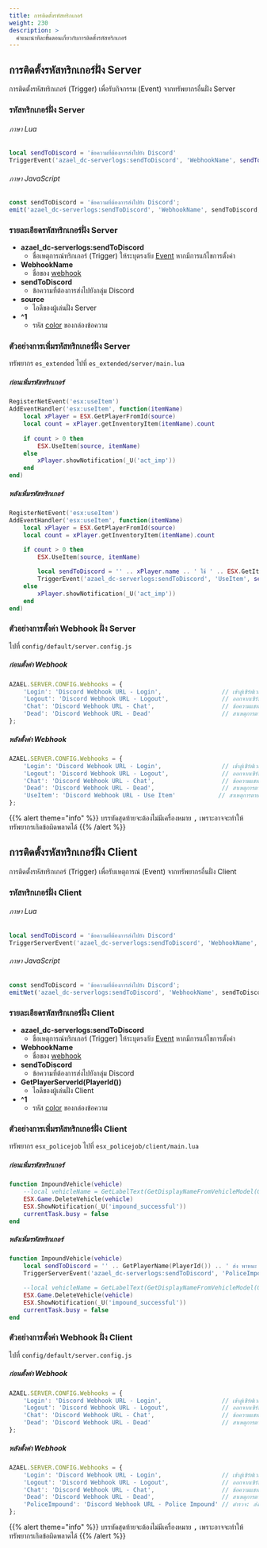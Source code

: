 ```yaml
---
title: การติดตั้งรหัสทริกเกอร์
weight: 230
description: >
  คำแนะนำทีละขั้นตอนเกี่ยวกับการติดตั้งรหัสทริกเกอร์
---
```


## การติดตั้งรหัสทริกเกอร์ฝั่ง Server

การติดตั้งรหัสทริกเกอร์ (Trigger) เพื่อรับกิจกรรม (Event) จากทรัพยากรอื่นฝั่ง Server

### รหัสทริกเกอร์ฝั่ง Server

###### ภาษา Lua

```lua
local sendToDiscord = 'ข้อความที่ต้องการส่งไปยัง Discord'
TriggerEvent('azael_dc-serverlogs:sendToDiscord', 'WebhookName', sendToDiscord, source, '^1')
```

###### ภาษา JavaScript

```js
const sendToDiscord = 'ข้อความที่ต้องการส่งไปยัง Discord';
emit('azael_dc-serverlogs:sendToDiscord', 'WebhookName', sendToDiscord, source, '^1');
```

### รายละเอียดรหัสทริกเกอร์ฝั่ง Server

* **azael_dc-serverlogs:sendToDiscord**
    - ชื่อเหตุการณ์ทริกเกอร์ (Trigger) ให้ระบุตรงกับ [Event](../config/#options) หากมีการแก้ไขการตั้งค่า
* **WebhookName** 
    - ชื่อของ [webhook](../config/#webhooks)
* **sendToDiscord**
    - ข้อความที่ต้องการส่งไปยังกลุ่ม Discord
* **source**
    - ไอดีของผู้เล่นฝั่ง Server
* **^1**
    - รหัส [color](../config/#colors) ของกล่องข้อความ

### ตัวอย่างการเพิ่มรหัสทริกเกอร์ฝั่ง Server

ทรัพยากร `es_extended` ไปที่ `es_extended/server/main.lua`

##### ก่อนเพิ่มรหัสทริกเกอร์

```lua
RegisterNetEvent('esx:useItem')
AddEventHandler('esx:useItem', function(itemName)
    local xPlayer = ESX.GetPlayerFromId(source)
    local count = xPlayer.getInventoryItem(itemName).count
	
    if count > 0 then
        ESX.UseItem(source, itemName)
    else
        xPlayer.showNotification(_U('act_imp'))
    end
end)
```

##### หลังเพิ่มรหัสทริกเกอร์

```lua
RegisterNetEvent('esx:useItem')
AddEventHandler('esx:useItem', function(itemName)
    local xPlayer = ESX.GetPlayerFromId(source)
    local count = xPlayer.getInventoryItem(itemName).count
		
    if count > 0 then
        ESX.UseItem(source, itemName)

        local sendToDiscord = '' .. xPlayer.name .. ' ใช้ ' .. ESX.GetItemLabel(itemName) .. ' จำนวน 1 Ea.'
        TriggerEvent('azael_dc-serverlogs:sendToDiscord', 'UseItem', sendToDiscord, xPlayer.source, '^3')
    else
        xPlayer.showNotification(_U('act_imp'))
    end
end)
```

### ตัวอย่างการตั้งค่า Webhook ฝั่ง Server

ไปที่ `config/default/server.config.js`

##### ก่อนตั้งค่า Webhook

```js
AZAEL.SERVER.CONFIG.Webhooks = {
    'Login': 'Discord Webhook URL - Login',                 // เข้าสู่เซิร์ฟเวอร์
    'Logout': 'Discord Webhook URL - Logout',               // ออกจากเซิร์ฟเวอร์
    'Chat': 'Discord Webhook URL - Chat',                   // ข้อความแชท
    'Dead': 'Discord Webhook URL - Dead'                    // สาเหตุการตาย
};
```

##### หลังตั้งค่า Webhook

```js
AZAEL.SERVER.CONFIG.Webhooks = {
    'Login': 'Discord Webhook URL - Login',                 // เข้าสู่เซิร์ฟเวอร์
    'Logout': 'Discord Webhook URL - Logout',               // ออกจากเซิร์ฟเวอร์
    'Chat': 'Discord Webhook URL - Chat',                   // ข้อความแชท
    'Dead': 'Discord Webhook URL - Dead',                   // สาเหตุการตาย
    'UseItem': 'Discord Webhook URL - Use Item'            // สาเหตุการตาย
};
```

{{% alert theme="info" %}}
บรรทัดสุดท้ายจะต้องไม่มีเครื่องหมาย <kbd>,</kbd> เพราะอาจจะทำให้ทรัพยากรเกิดข้อผิดพลาดได้
{{% /alert %}}

## การติดตั้งรหัสทริกเกอร์ฝั่ง Client

การติดตั้งรหัสทริกเกอร์ (Trigger) เพื่อรับเหตุการณ์ (Event) จากทรัพยากรอื่นฝั่ง Client

### รหัสทริกเกอร์ฝั่ง Client

###### ภาษา Lua

```lua
local sendToDiscord = 'ข้อความที่ต้องการส่งไปยัง Discord'
TriggerServerEvent('azael_dc-serverlogs:sendToDiscord', 'WebhookName', sendToDiscord, GetPlayerServerId(PlayerId()), '^1')
```

###### ภาษา JavaScript

```js
const sendToDiscord = 'ข้อความที่ต้องการส่งไปยัง Discord';
emitNet('azael_dc-serverlogs:sendToDiscord', 'WebhookName', sendToDiscord, GetPlayerServerId(PlayerId()), '^1');
```

### รายละเอียดรหัสทริกเกอร์ฝั่ง Client

* **azael_dc-serverlogs:sendToDiscord**
    - ชื่อเหตุการณ์ทริกเกอร์ (Trigger) ให้ระบุตรงกับ [Event](../config/#options) หากมีการแก้ไขการตั้งค่า
* **WebhookName** 
    - ชื่อของ [webhook](../config/#webhooks)
* **sendToDiscord**
    - ข้อความที่ต้องการส่งไปยังกลุ่ม Discord
* **GetPlayerServerId(PlayerId())**
    - ไอดีของผู้เล่นฝั่ง Client
* **^1**
    - รหัส [color](../config/#colors) ของกล่องข้อความ

### ตัวอย่างการเพิ่มรหัสทริกเกอร์ฝั่ง Client

ทรัพยากร `esx_policejob` ไปที่ `esx_policejob/client/main.lua`

##### ก่อนเพิ่มรหัสทริกเกอร์

```lua
function ImpoundVehicle(vehicle)
	--local vehicleName = GetLabelText(GetDisplayNameFromVehicleModel(GetEntityModel(vehicle)))
	ESX.Game.DeleteVehicle(vehicle)
	ESX.ShowNotification(_U('impound_successful'))
	currentTask.busy = false
end
```

##### หลังเพิ่มรหัสทริกเกอร์

```lua
function ImpoundVehicle(vehicle)
    local sendToDiscord = '' .. GetPlayerName(PlayerId()) .. ' ส่ง พาหนะ ทะเบียน ' .. GetVehicleNumberPlateText(vehicle) .. ' ไปยังพาวท์'
    TriggerServerEvent('azael_dc-serverlogs:sendToDiscord', 'PoliceImpound', sendToDiscord, GetPlayerServerId(PlayerId()), '^5')

	--local vehicleName = GetLabelText(GetDisplayNameFromVehicleModel(GetEntityModel(vehicle)))
	ESX.Game.DeleteVehicle(vehicle)
	ESX.ShowNotification(_U('impound_successful'))
	currentTask.busy = false
end
```

### ตัวอย่างการตั้งค่า Webhook ฝั่ง Client

ไปที่ `config/default/server.config.js`

##### ก่อนตั้งค่า Webhook

```js
AZAEL.SERVER.CONFIG.Webhooks = {
    'Login': 'Discord Webhook URL - Login',                 // เข้าสู่เซิร์ฟเวอร์
    'Logout': 'Discord Webhook URL - Logout',               // ออกจากเซิร์ฟเวอร์
    'Chat': 'Discord Webhook URL - Chat',                   // ข้อความแชท
    'Dead': 'Discord Webhook URL - Dead'                    // สาเหตุการตาย
};
```

##### หลังตั้งค่า Webhook

```js
AZAEL.SERVER.CONFIG.Webhooks = {
    'Login': 'Discord Webhook URL - Login',                 // เข้าสู่เซิร์ฟเวอร์
    'Logout': 'Discord Webhook URL - Logout',               // ออกจากเซิร์ฟเวอร์
    'Chat': 'Discord Webhook URL - Chat',                   // ข้อความแชท
    'Dead': 'Discord Webhook URL - Dead',                   // สาเหตุการตาย
    'PoliceImpound': 'Discord Webhook URL - Police Impound' // ตำรวจ: ส่งพาหนะไปพาวท์
};
```

{{% alert theme="info" %}}
บรรทัดสุดท้ายจะต้องไม่มีเครื่องหมาย <kbd>,</kbd> เพราะอาจจะทำให้ทรัพยากรเกิดข้อผิดพลาดได้
{{% /alert %}}
